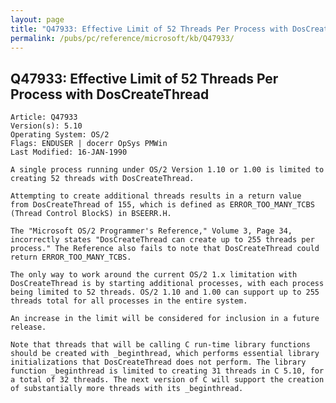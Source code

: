 ```yaml
---
layout: page
title: "Q47933: Effective Limit of 52 Threads Per Process with DosCreateThread"
permalink: /pubs/pc/reference/microsoft/kb/Q47933/
---
```


## Q47933: Effective Limit of 52 Threads Per Process with DosCreateThread

	Article: Q47933
	Version(s): 5.10
	Operating System: OS/2
	Flags: ENDUSER | docerr OpSys PMWin
	Last Modified: 16-JAN-1990
	
	A single process running under OS/2 Version 1.10 or 1.00 is limited to
	creating 52 threads with DosCreateThread.
	
	Attempting to create additional threads results in a return value
	from DosCreateThread of 155, which is defined as ERROR_TOO_MANY_TCBS
	(Thread Control BlockS) in BSEERR.H.
	
	The "Microsoft OS/2 Programmer's Reference," Volume 3, Page 34,
	incorrectly states "DosCreateThread can create up to 255 threads per
	process." The Reference also fails to note that DosCreateThread could
	return ERROR_TOO_MANY_TCBS.
	
	The only way to work around the current OS/2 1.x limitation with
	DosCreateThread is by starting additional processes, with each process
	being limited to 52 threads. OS/2 1.10 and 1.00 can support up to 255
	threads total for all processes in the entire system.
	
	An increase in the limit will be considered for inclusion in a future
	release.
	
	Note that threads that will be calling C run-time library functions
	should be created with _beginthread, which performs essential library
	initializations that DosCreateThread does not perform. The library
	function _beginthread is limited to creating 31 threads in C 5.10, for
	a total of 32 threads. The next version of C will support the creation
	of substantially more threads with its _beginthread.
